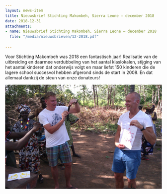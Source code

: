 ```yaml
---
layout: news-item
title: Nieuwsbrief Stichting Makombeh, Sierra Leone – december 2018
date: 2018-12-31
attachments:
- name: Nieuwsbrief Stichting Makombeh, Sierra Leone – december 2018
  file: "/media/nieuwsbrieven/12-2018.pdf"

---
```

Voor Stichting Makombeh was 2018 een fantastisch jaar! Realisatie van de uitbreiding en daarmee verdubbeling van het aantal klaslokalen, stijging van het aantal kinderen dat onderwijs volgt en maar liefst 150 kinderen die de lagere school succesvol hebben afgerond sinds de start in 2008. En dat allemaal dankzij de steun van onze donateurs!

![](/media/gallery/IMAG1704.jpg)